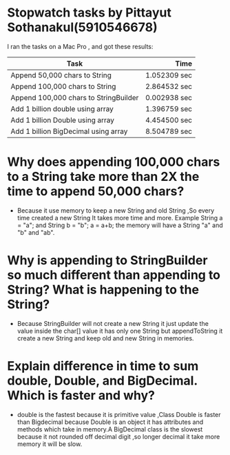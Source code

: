 
# Stopwatch tasks by Pittayut Sothanakul(5910546678)

I ran the tasks on a Mac Pro , and got these results:

Task					| Time
----------------------------------------|-------:
Append 50,000 chars to String		| 1.052309 sec
Append 100,000 chars to String		| 2.864532 sec
Append 100,000 chars to StringBuilder	| 0.002938 sec
Add 1 billion double using array	| 1.396759 sec
Add 1 billion Double using array 	| 4.454500 sec
Add 1 billion BigDecimal using array 	| 8.504789 sec


# Why does appending 100,000 chars to a String take more than 2X the time to append 50,000 chars?
 - Because it use memory to keep a new String and old String ,So every time created a new String It takes more time and more.
Example String a = "a"; and String b = "b"; a = a+b;
the memory will have a String "a" and "b" and "ab".

# Why is appending to StringBuilder so much different than appending to String? What is happening to the String?
 - Because StringBuilder will not create a new String it just update the value inside the char[] value it has only one String but appendToString it create a new String and keep old and new String in memories.

# Explain difference in time to sum double, Double, and BigDecimal. Which is faster and why?
 - double is the fastest because it is primitive value ,Class Double is faster than Bigdecimal because Double is an object it has attributes and methods which take in memory.A BigDecimal class is the slowest because it not rounded off decimal digit ,so longer decimal it take more memory it will be slow.  
